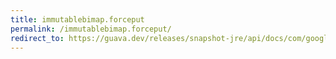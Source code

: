 ```yaml
---
title: immutablebimap.forceput
permalink: /immutablebimap.forceput/
redirect_to: https://guava.dev/releases/snapshot-jre/api/docs/com/google/common/collect/ImmutableBiMap.html#forcePut-K-V-
---
```

